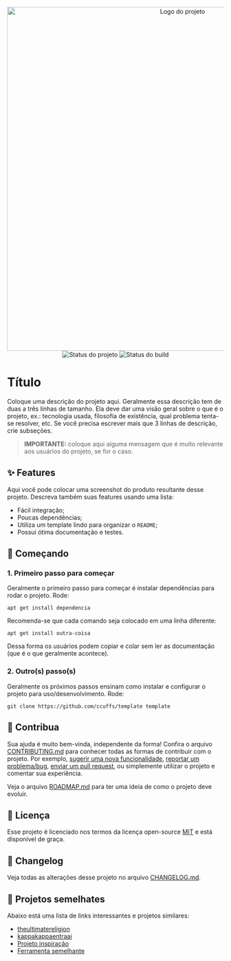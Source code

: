 <p align="center">
    <img width="800" src=".github/logo.png" title="Logo do projeto"><br />
    <img src="https://img.shields.io/maintenance/yes/2021?style=for-the-badge" title="Status do projeto">
    <img src="https://img.shields.io/github/workflow/status/ccuffs/template/ci.uffs.cc?label=Build&logo=github&logoColor=white&style=for-the-badge" title="Status do build">
</p>

# Título

Coloque uma descrição do projeto aqui. Geralmente essa descrição tem de duas a três linhas de tamanho. Ela deve dar uma visão geral sobre o que é o projeto, ex.: tecnologia usada, filosofia de existência, qual problema tenta-se resolver, etc. Se você precisa escrever mais que 3 linhas de descrição, crie subseções.

> **IMPORTANTE:** coloque aqui alguma mensagem que é muito relevante aos usuários do projeto, se for o caso.

## ✨ Features

Aqui você pode colocar uma screenshot do produto resultante desse projeto. Descreva também suas features usando uma lista:

* Fácil integração;
* Poucas dependências;
* Utiliza um template lindo para organizar o `README`;
* Possui ótima documentação e testes.

## 🚀 Começando

### 1. Primeiro passo para começar

Geralmente o primeiro passo para começar é instalar dependências para rodar o projeto. Rode:

```
apt get install dependencia
```

Recomenda-se que cada comando seja colocado em uma linha diferente:

```
apt get install outra-coisa
```

Dessa forma os usuários podem copiar e colar sem ler as documentação (que é o que geralmente acontece).

### 2. Outro(s) passo(s)

Geralmente os próximos passos ensinam como instalar e configurar o projeto para uso/desenvolvimento. Rode:

```
git clone https://github.com/ccuffs/template template
```

## 🤝 Contribua

Sua ajuda é muito bem-vinda, independente da forma! Confira o arquivo [CONTRIBUTING.md](CONTRIBUTING.md) para conhecer todas as formas de contribuir com o projeto. Por exemplo, [sugerir uma nova funcionalidade](https://github.com/ccuffs/template/issues/new?assignees=&labels=&template=feature_request.md&title=), [reportar um problema/bug](https://github.com/ccuffs/template/issues/new?assignees=&labels=bug&template=bug_report.md&title=), [enviar um pull request](https://github.com/ccuffs/hacktoberfest/blob/master/docs/tutorial-pull-request.md), ou simplemente utilizar o projeto e comentar sua experiência.

Veja o arquivo [ROADMAP.md](ROADMAP.md) para ter uma ideia de como o projeto deve evoluir.


## 🎫 Licença

Esse projeto é licenciado nos termos da licença open-source [MIT](https://choosealicense.com/licenses/mit) e está disponível de graça.

## 🧬 Changelog

Veja todas as alterações desse projeto no arquivo [CHANGELOG.md](CHANGELOG.md).

## 🧪 Projetos semelhates

Abaixo está uma lista de links interessantes e projetos similares:
* [theultimatereligion](https://tenor.com/view/knight-solar-praise-the-sun-gif-5316154)
* [kappakappaentraai](https://giphy.com/gifs/animation-minecraft-utgF8zIg13jhu)
* [Projeto inspiração](https://github.com/projeto)
* [Ferramenta semelhante](https://github.com/projeto)
